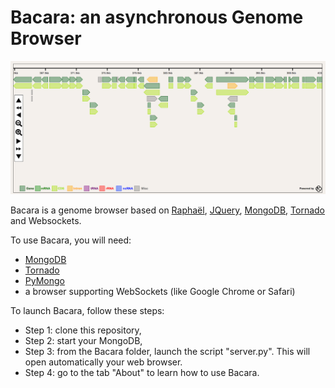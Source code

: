 Bacara: an asynchronous Genome Browser
======================================

![Bacara screenshot](/static/images/screenshot.png)

Bacara is a genome browser based on [Raphaël](http://raphaeljs.com), [JQuery](http://jquery.com), [MongoDB](https://www.mongodb.org/), [Tornado](http://www.tornadoweb.org/) and Websockets.

To use Bacara, you will need:
* [MongoDB](https://www.mongodb.org/)
* [Tornado](http://www.tornadoweb.org/)
* [PyMongo](http://goo.gl/z8qQSh)
* a browser supporting WebSockets (like Google Chrome or Safari)

To launch Bacara, follow these steps:
* Step 1: clone this repository,
* Step 2: start your MongoDB,
* Step 3: from the Bacara folder, launch the script "server.py". This will open automatically your web browser.
* Step 4: go to the tab "About" to learn how to use Bacara.

